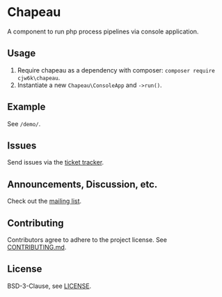 # Chapeau
A component to run php process pipelines via console application.

## Usage
1. Require chapeau as a dependency with composer: `composer require cjw6k\chapeau`.
2. Instantiate a new `Chapeau\ConsoleApp` and `->run()`.

## Example
See `/demo/`.

## Issues
Send issues via the [ticket tracker](https://todo.sr.ht/~cjw6k/chapeau).

## Announcements, Discussion, etc.
Check out the [mailing list](https://lists.sr.ht/~cjw6k/chapeau-garage).

## Contributing
Contributors agree to adhere to the project license. See [CONTRIBUTING.md](CONTRIBUTING.md).

## License
BSD-3-Clause, see [LICENSE](LICENSE).
